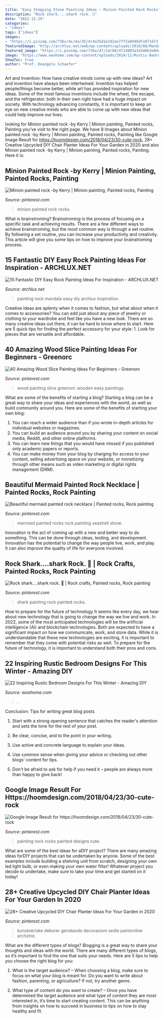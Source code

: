 ```yaml
---
title: "Easy Stepping Stone Painting Ideas ~ Minion Painted Rock Rocks"
description: "Rock shark....shark rock. 🎸"
date: "2022-11-29"
categories:
- "ideas"
tags: ["ideas"]
images:
- "https://i.pinimg.com/736x/4c/4a/35/4c4a35d1e2d2ae77f2a8948dfa9716f3.jpg"
featuredImage: "http://archlux.net/web/wp-content/uploads/2018/08/Mandala-Rock-Painting-Ideas.jpg"
featured_image: "https://i.pinimg.com/736x/47/14/80/4714803a3a546b3e8dc783cf8d2d1589.jpg"
image: "https://www.woohome.com/wp-content/uploads/2014/11/Rustic-Bedroom-Decorating-Ideas-15.jpg"
ShowToc: true
author: "Prof. Deangelo Schaefer"
---
```



Art and Invention: How have creative minds come up with new ideas?
Art and invention have always been intertwined. Invention has helped people/things become better, while art has provided inspiration for new ideas. Some of the most famous inventions include the wheel, fire escape, and the refrigerator. both in their own right have had a huge impact on society. With technology advancing constantly, it is important to keep an eye on new creative minds who are able to come up with new ideas that could help improve our lives.

	

		
looking for Minion painted rock -by Kerry | Minion painting, Painted rocks, Painting you've visit to the right page. We have 8 Images about Minion painted rock -by Kerry | Minion painting, Painted rocks, Painting like Google Image Result for https://hoomdesign.com/2018/04/23/30-cute-rock, 28+ Creative Upcycled DIY Chair Planter Ideas For Your Garden in 2020 and also Minion painted rock -by Kerry | Minion painting, Painted rocks, Painting. Here it is:
		
    
## Minion Painted Rock -by Kerry | Minion Painting, Painted Rocks, Painting

<img loading=lazy src="https://i.pinimg.com/736x/ee/fc/e8/eefce8c0af5a0a7ada3a165e4a583ca4.jpg" onerror="this.onerror=null;this.src='https://tse2.mm.bing.net/th?id=OIP.g9zGLqcjRcTWLy0-UTPL8gHaLQ&amp;pid=15.1';" alt="Minion painted rock -by Kerry | Minion painting, Painted rocks, Painting">

_Source: pinterest.com_

>minion painted rock rocks. 

	

What is brainstroming? Brainstroming is the process of focusing on a specific task and achieving results. There are a few different ways to achieve brainstroming, but the most common way is through a set routine. By following a set routine, you can increase your productivity and creativity. This article will give you some tips on how to improve your brainstroming process.

    
## 15 Fantastic DIY Easy Rock Painting Ideas For Inspiration - ARCHLUX.NET

<img loading=lazy src="http://archlux.net/web/wp-content/uploads/2018/08/Mandala-Rock-Painting-Ideas.jpg" onerror="this.onerror=null;this.src='https://tse3.mm.bing.net/th?id=OIP.pyJSLJ7vYmVlvEQ1WW9M_AAAAA&amp;pid=15.1';" alt="15 Fantastic DIY Easy Rock Painting Ideas For Inspiration - ARCHLUX.NET">

_Source: archlux.net_

>painting rock mandala easy diy archlux inspiration. 

	

Creative ideas are aplenty when it comes to fashion, but what about when it comes to accessories? You can add just about any piece of jewelry or clothing to your wardrobe and feel like you have a new look. There are so many creative ideas out there, it can be hard to know where to start. Here are 5 quick tips for finding the perfect accessory for your style: 1. Look for pieces that are versatile and affordable.

    
## 40 Amazing Wood Slice Painting Ideas For Beginners - Greenorc

<img loading=lazy src="https://i.pinimg.com/736x/47/14/80/4714803a3a546b3e8dc783cf8d2d1589.jpg" onerror="this.onerror=null;this.src='https://tse1.mm.bing.net/th?id=OIP.vObFZE3vrX2jymAXYJ6WlQHaJQ&amp;pid=15.1';" alt="40 Amazing Wood Slice Painting Ideas For Beginners - Greenorc">

_Source: pinterest.com_

>wood painting slice greenorc wooden easy paintings. 

	

What are some of the benefits of starting a blog?
Starting a blog can be a great way to share your ideas and experiences with the world, as well as build community around you. Here are some of the benefits of starting your own blog: 
1. You can reach a wider audience than if you wrote in-depth articles for individual websites or magazines. 
2. You can build an audience around you by sharing your content on social media, Reddit, and other online platforms. 
3. You can learn new things that you would have missed if you published only academic papers or reports. 
4. You can make money from your blog by charging for access to your content, selling advertising space on your website, or monetizing through other means such as video marketing or digital rights management (DRM).

    
## Beautiful Mermaid Painted Rock Necklace | Painted Rocks, Rock Painting

<img loading=lazy src="https://i.pinimg.com/736x/23/be/22/23be225a14292032407bc8dd24f394ca.jpg" onerror="this.onerror=null;this.src='https://tse4.mm.bing.net/th?id=OIP.oO570TwfkFNzDat_bIuuqgHaKG&amp;pid=15.1';" alt="Beautiful mermaid painted rock necklace | Painted rocks, Rock painting">

_Source: pinterest.com_

>mermaid painted rocks rock painting seashell stone. 

	

Innovation is the act of coming up with a new and better way to do something. This can be done through ideas, testing, and development. Innovation has the potential to change the way people live, work, and play. It can also improve the quality of life for everyone involved.

    
## Rock Shark....shark Rock. 🎸 | Rock Crafts, Painted Rocks, Rock Painting

<img loading=lazy src="https://i.pinimg.com/736x/35/2a/11/352a1179cffc1ca82562247f05729bf2.jpg" onerror="this.onerror=null;this.src='https://tse4.mm.bing.net/th?id=OIP.l0oefKpEjGjCwuw9BaZ-iQHaJ4&amp;pid=15.1';" alt="Rock shark....shark rock. 🎸 | Rock crafts, Painted rocks, Rock painting">

_Source: pinterest.com_

>shark painting rock painted rocks. 

	

How to prepare for the future of technology
It seems like every day, we hear about new technology that is going to change the way we live and work. In 2022, some of the most anticipated technologies will be the artificial intelligence (AI) and blockchain technologies. Both are expected to have a significant impact on how we communicate, work, and store data. While it is understandable that these new technologies are exciting, it is important to remember that they come with potential risks as well. To prepare for the future of technology, it is important to understand both their pros and cons.

    
## 22 Inspiring Rustic Bedroom Designs For This Winter - Amazing DIY

<img loading=lazy src="https://www.woohome.com/wp-content/uploads/2014/11/Rustic-Bedroom-Decorating-Ideas-15.jpg" onerror="this.onerror=null;this.src='https://tse1.mm.bing.net/th?id=OIP.0UEKS5rfFumkunlLur-S9wHaJV&amp;pid=15.1';" alt="22 Inspiring Rustic Bedroom Designs For This Winter - Amazing DIY">

_Source: woohome.com_

>. 

	

Conclusion: Tips for writing great blog posts
1. Start with a strong opening sentence that catches the reader's attention and sets the tone for the rest of your post.
2. Be clear, concise, and to the point in your writing.

3. Use active and concrete language to explain your ideas. 
4. Use common sense when giving your advice or checking out other blogs' content for tips. 
5. Don't be afraid to ask for help if you need it – people are always more than happy to give back!

    
## Google Image Result For Https://hoomdesign.com/2018/04/23/30-cute-rock

<img loading=lazy src="https://i.pinimg.com/736x/4c/4a/35/4c4a35d1e2d2ae77f2a8948dfa9716f3.jpg" onerror="this.onerror=null;this.src='https://tse1.mm.bing.net/th?id=OIP.Y1u-Ht1fJ925vw0rYyRSMAHaJ3&amp;pid=15.1';" alt="Google Image Result for https://hoomdesign.com/2018/04/23/30-cute-rock">

_Source: pinterest.com_

>painting rock rocks painted designs cute. 

	

What are some of the best ideas for aDIY project?
There are many amazing ideas forDIY projects that can be undertaken by anyone. Some of the best examples include building a shelving unit from scratch, designing your own led light bulb, or even making your own water filter! Whatever project you decide to undertake, make sure to take your time and get started on it today!

    
## 28+ Creative Upcycled DIY Chair Planter Ideas For Your Garden In 2020

<img loading=lazy src="https://i.pinimg.com/736x/fb/d5/36/fbd536fca979022eaf5f2082d72a449c.jpg" onerror="this.onerror=null;this.src='https://tse1.mm.bing.net/th?id=OIP.TY7IMP8Ff52HVyKCcT1PNwHaJ3&amp;pid=15.1';" alt="28+ Creative Upcycled DIY Chair Planter Ideas For Your Garden in 2020">

_Source: pinterest.com_

>kunstneriske dekorer genstande decorazioni sedie paintonline archzine. 

	

What are the different types of blogs?
Blogging is a great way to share your thoughts and ideas with the world. There are many different types of blogs, so it’s important to find the one that suits your needs. Here are 5 tips to help you choose the right blog for you: 
1. What is the target audience? – When choosing a blog, make sure to focus on what your blog is meant for. Do you want to write about fashion, parenting, or agriculture? If not, try another genre. 

2. What type of content do you want to create? – Once you have determined the target audience and what type of content they are most interested in, it’s time to start creating content. This can be anything from insights on how to succeed in business to tips on how to stay healthy and fit. 


